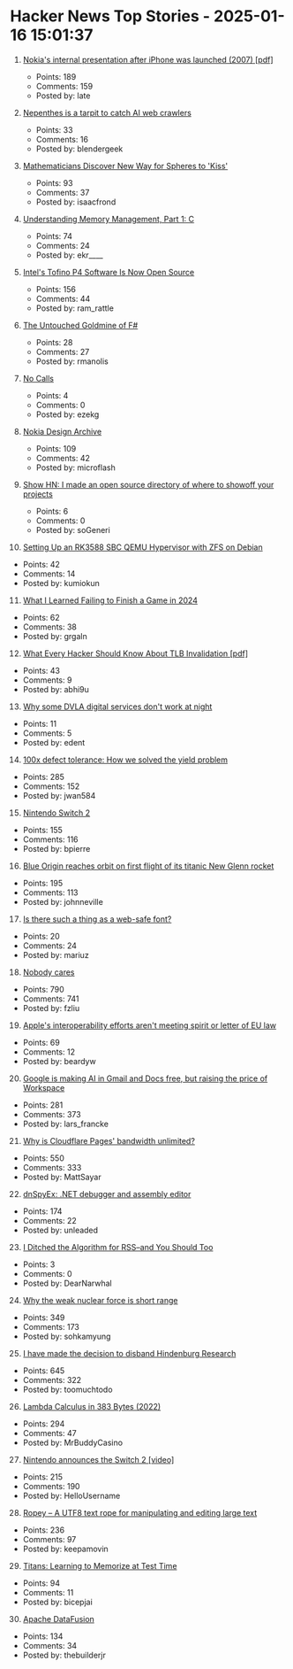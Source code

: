 # Hacker News Top Stories - 2025-01-16 15:01:37

1. [Nokia's internal presentation after iPhone was launched (2007) [pdf]](https://nokia-apple-iphone-was-launched-presentation.tiiny.site/)
   - Points: 189
   - Comments: 159
   - Posted by: late

2. [Nepenthes is a tarpit to catch AI web crawlers](https://zadzmo.org/code/nepenthes/)
   - Points: 33
   - Comments: 16
   - Posted by: blendergeek

3. [Mathematicians Discover New Way for Spheres to 'Kiss'](https://www.quantamagazine.org/mathematicians-discover-new-way-for-spheres-to-kiss-20250115/)
   - Points: 93
   - Comments: 37
   - Posted by: isaacfrond

4. [Understanding Memory Management, Part 1: C](https://educatedguesswork.org/posts/memory-management-1/)
   - Points: 74
   - Comments: 24
   - Posted by: ekr____

5. [Intel's Tofino P4 Software Is Now Open Source](https://p4.org/intels-tofino-p4-software-is-now-open-source/)
   - Points: 156
   - Comments: 44
   - Posted by: ram_rattle

6. [The Untouched Goldmine of F#](https://rm4n0s.github.io/posts/7-the-untouched-goldmine-of-fsharp/)
   - Points: 28
   - Comments: 27
   - Posted by: rmanolis

7. [No Calls](https://keygen.sh/blog/no-calls/)
   - Points: 4
   - Comments: 0
   - Posted by: ezekg

8. [Nokia Design Archive](https://nokiadesignarchive.aalto.fi)
   - Points: 109
   - Comments: 42
   - Posted by: microflash

9. [Show HN: I made an open source directory of where to showoff your projects](https://github.com/KingMenes/awesome-launch)
   - Points: 6
   - Comments: 0
   - Posted by: soGeneri

10. [Setting Up an RK3588 SBC QEMU Hypervisor with ZFS on Debian](https://blog.kumio.org/posts/2025/01/bananapim7-hvm.html)
   - Points: 42
   - Comments: 14
   - Posted by: kumiokun

11. [What I Learned Failing to Finish a Game in 2024](https://georgeallen.dev/posts/2024-failures-in-game-development/)
   - Points: 62
   - Comments: 38
   - Posted by: grgaln

12. [What Every Hacker Should Know About TLB Invalidation [pdf]](https://grsecurity.net/h2hc_2024_what_every_hacker_should_know_TLB_invalidation.pdf)
   - Points: 43
   - Comments: 9
   - Posted by: abhi9u

13. [Why some DVLA digital services don't work at night](https://dafyddvaughan.uk/blog/2025/why-some-dvla-digital-services-dont-work-at-night/)
   - Points: 11
   - Comments: 5
   - Posted by: edent

14. [100x defect tolerance: How we solved the yield problem](https://cerebras.ai/blog/100x-defect-tolerance-how-cerebras-solved-the-yield-problem)
   - Points: 285
   - Comments: 152
   - Posted by: jwan584

15. [Nintendo Switch 2](https://www.nintendo.com/successor/en-gb/index.html)
   - Points: 155
   - Comments: 116
   - Posted by: bpierre

16. [Blue Origin reaches orbit on first flight of its titanic New Glenn rocket](https://arstechnica.com/space/2025/01/blue-origin-reaches-orbit-on-first-flight-of-its-titanic-new-glenn-rocket/)
   - Points: 195
   - Comments: 113
   - Posted by: johnneville

17. [Is there such a thing as a web-safe font?](https://www.highperformancewebfonts.com/read/web-safe-fonts)
   - Points: 20
   - Comments: 24
   - Posted by: mariuz

18. [Nobody cares](https://grantslatton.com/nobody-cares)
   - Points: 790
   - Comments: 741
   - Posted by: fzliu

19. [Apple's interoperability efforts aren't meeting spirit or letter of EU law](https://www.theregister.com/2025/01/16/apple_dma_compliance_criticized/)
   - Points: 69
   - Comments: 12
   - Posted by: beardyw

20. [Google is making AI in Gmail and Docs free, but raising the price of Workspace](https://www.theverge.com/2025/1/15/24343794/google-workspace-ai-features-free)
   - Points: 281
   - Comments: 373
   - Posted by: lars_francke

21. [Why is Cloudflare Pages' bandwidth unlimited?](https://mattsayar.com/why-does-cloudflare-pages-have-such-a-generous-free-tier/)
   - Points: 550
   - Comments: 333
   - Posted by: MattSayar

22. [dnSpyEx: .NET debugger and assembly editor](https://github.com/dnSpyEx/dnSpy)
   - Points: 174
   - Comments: 22
   - Posted by: unleaded

23. [I Ditched the Algorithm for RSS–and You Should Too](https://joeyehand.com/blog/2025/01/15/i-ditched-the-algorithm-for-rssand-you-should-too/)
   - Points: 3
   - Comments: 0
   - Posted by: DearNarwhal

24. [Why the weak nuclear force is short range](https://profmattstrassler.com/articles-and-posts/particle-physics-basics/the-astonishing-standard-model/why-the-weak-nuclear-force-is-short-range/)
   - Points: 349
   - Comments: 173
   - Posted by: sohkamyung

25. [I have made the decision to disband Hindenburg Research](https://hindenburgresearch.com/gratitude/)
   - Points: 645
   - Comments: 322
   - Posted by: toomuchtodo

26. [Lambda Calculus in 383 Bytes (2022)](https://justine.lol/lambda/)
   - Points: 294
   - Comments: 47
   - Posted by: MrBuddyCasino

27. [Nintendo announces the Switch 2 [video]](https://www.youtube.com/watch?v=itpcsQQvgAQ)
   - Points: 215
   - Comments: 190
   - Posted by: HelloUsername

28. [Ropey – A UTF8 text rope for manipulating and editing large text](https://github.com/cessen/ropey)
   - Points: 236
   - Comments: 97
   - Posted by: keepamovin

29. [Titans: Learning to Memorize at Test Time](https://arxiv.org/abs/2501.00663)
   - Points: 94
   - Comments: 11
   - Posted by: bicepjai

30. [Apache DataFusion](https://datafusion.apache.org/)
   - Points: 134
   - Comments: 34
   - Posted by: thebuilderjr

